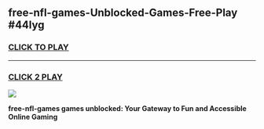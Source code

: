 
## free-nfl-games-Unblocked-Games-Free-Play #44lyg
<h3>
<a href="https://us.freeplayer.one?title=free-nfl-games&ref=9M">CLICK TO PLAY</a></h3>
<hr>

<h3>
<a href="https://us.freeplayer.one?title=free-nfl-games&ref=9M">CLICK 2 PLAY</a>
  
</h3>

<a href="https://us.freeplayer.one?title=free-nfl-games&ref=9M"><img src="https://clearcache.store/games.png"></a>


**free-nfl-games games unblocked: Your Gateway to Fun and Accessible Online Gaming**
